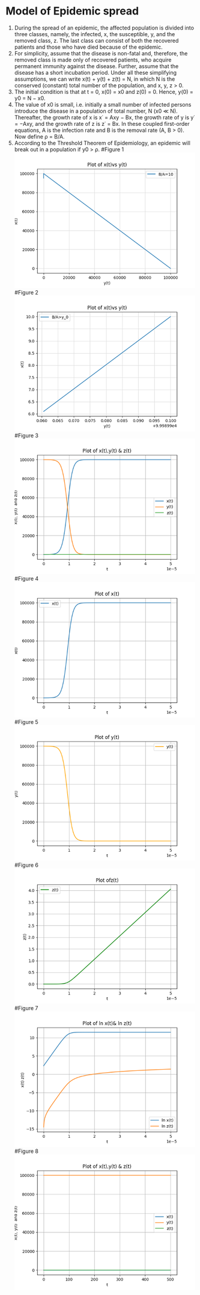 # Model of Epidemic spread

1) During the spread of an epidemic, the affected population is divided into three classes, namely, the infected, x, the susceptible, y, and the removed class, z. The last class can consist of both the recovered patients and those who have died because of the epidemic. 
2) For simplicity, assume that the disease is
non-fatal and, therefore, the removed class is made only of recovered patients, who acquire permanent immunity against the disease. Further, assume that the disease has a short incubation period. Under all these simplifying assumptions, we can write x(t) + y(t) + z(t) = N, in which N is the conserved
(constant) total number of the population, and x, y, z > 0.
3) The initial condition is that at t = 0, x(0) = x0 and z(0) = 0. Hence, y(0) = y0 = N − x0.
4) The value of x0 is small, i.e. initially a small number of infected persons introduce the disease in a
population of total number, N (x0 ≪ N). Thereafter, the growth rate of x is x˙ = Axy − Bx, the growth rate of y is y˙ = −Axy, and the growth rate of z is 
z˙ = Bx. In these coupled first-order equations, A is the infection rate and B is the removal rate (A, B > 0). Now define ρ = B/A.
5) According to the Threshold Theorem of Epidemiology, an epidemic will break out in a population if
y0 > ρ.
#Figure 1
![Alt text](Figure_1.png)
#Figure 2
![Alt text](Figure_2.png)
#Figure 3
![Alt text](Figure_3.png)
#Figure 4
![Alt text](Figure_4.png)
#Figure 5
![Alt text](Figure_5.png)
#Figure 6
![Alt text](Figure_6.png)
#Figure 7
![Alt text](Figure_7.png)
#Figure 8
![Alt text](Figure_8.png)


